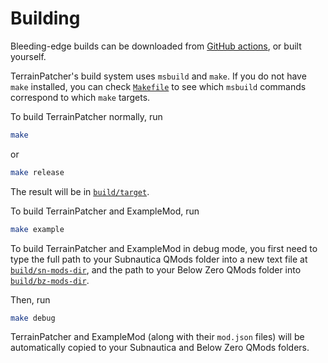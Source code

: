 # Building

Bleeding-edge builds can be downloaded from [GitHub actions](https://github.com/Esper89/Subnautica-TerrainPatcher/actions), or built yourself.

TerrainPatcher's build system uses `msbuild` and `make`. If you do not have `make` installed, you can check [`Makefile`](../Makefile) to see which `msbuild` commands correspond to which `make` targets.

To build TerrainPatcher normally, run

```bash
make
```

or

```bash
make release
```

The result will be in [`build/target`](./target).

To build TerrainPatcher and ExampleMod, run

```bash
make example
```

To build TerrainPatcher and ExampleMod in debug mode, you first need to type the full path to your Subnautica QMods folder into a new text file at [`build/sn-mods-dir`](./sn-mods-dir), and the path to your Below Zero QMods folder into [`build/bz-mods-dir`](./bz-mods-dir).

Then, run

```bash
make debug
```

TerrainPatcher and ExampleMod (along with their `mod.json` files) will be automatically copied to your Subnautica and Below Zero QMods folders.
